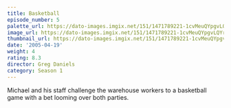 ```yaml
---
title: Basketball
episode_number: 5
palette_url: https://dato-images.imgix.net/151/1471789221-1cvMeuQYpgvLQYre6FTkVHmlV3G.jpg?ixlib=rb-1.1.0&ch=DPR%2CWidth&auto=enhance&palette=json
image_url: https://dato-images.imgix.net/151/1471789221-1cvMeuQYpgvLQYre6FTkVHmlV3G.jpg?ixlib=rb-1.1.0&ch=DPR%2CWidth&auto=compress%2Cformat&w=500
thumbnail_url: https://dato-images.imgix.net/151/1471789221-1cvMeuQYpgvLQYre6FTkVHmlV3G.jpg?ixlib=rb-1.1.0&ch=DPR%2CWidth&auto=enhance&w=500&h=280&fit=crop&fm=jpg
date: '2005-04-19'
weight: 4
rating: 8.3
director: Greg Daniels
category: Season 1
---
```


Michael and his staff challenge the warehouse workers to a basketball game with a bet looming over both parties.